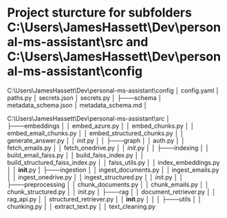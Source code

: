 # Project sturcture for subfolders C:\Users\JamesHassett\Dev\personal-ms-assistant\src and C:\Users\JamesHassett\Dev\personal-ms-assistant\config
C:\Users\JamesHassett\Dev\personal-ms-assistant\config
│   config.yaml
│   paths.py
│   secrets.json
│   secrets.py
│
├───schema
│       metadata_schema.json
│       metadata_schema.md
│

C:\Users\JamesHassett\Dev\personal-ms-assistant\src
│
├───embeddings
│   │   embed_azure.py
│   │   embed_chunks.py
│   │   embed_email_chunks.py
│   │   embed_structured_chunks.py
│   │   generate_answer.py
│   │   _init_.py
│   │
├───graph
│   │   auth.py
│   │   fetch_emails.py
│   │   fetch_onedrive.py
│   │   _init_.py   │
│
├───indexing
│   │   build_email_faiss.py
│   │   build_faiss_index.py
│   │   build_structured_faiss_index.py
│   │   faiss_utils.py
│   │   index_embeddings.py
│   │   __init__.py
│
├───ingestion
│   │   ingest_documents.py
│   │   ingest_emails.py
│   │   ingest_onedrive.py
│   │   ingest_structured.py
│   │   _init_.py   │
│
├───preprocessing
│   │   chunk_documents.py
│   │   chunk_emails.py
│   │   chunk_structured.py
│   │   _init_.py
│
├───rag
│   │   document_retriever.py
│   │   rag_api.py
│   │   structured_retriever.py
│   │   __init__.py
│   │
│
├───utils
│   │   chunking.py
│   │   extract_text.py
│   │   text_cleaning.py